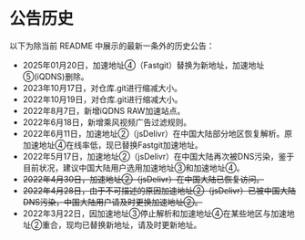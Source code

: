 # 公告历史

以下为除当前 README 中展示的最新一条外的历史公告：

- 2025年01月20日，加速地址④（Fastgit）替换为新地址，加速地址⑤(iQDNS)删除。
- 2023年10月17日，对仓库.git进行缩减大小。
- 2022年10月19日，对仓库.git进行缩减大小。
- 2022年8月7日，新增iQDNS RAW加速站点。
- 2022年6月18日，新增乘风视频广告过滤规则。
- 2022年6月11日，加速地址②（jsDelivr）在中国大陆部分地区恢复解析。原加速地址④在线率低，现已替换Fastgit加速地址。
- 2022年5月17日，加速地址②（jsDelivr）在中国大陆再次被DNS污染，鉴于目前状况，建议中国大陆用户选用加速地址③和加速地址④。
- ~~2022年4月30日，加速地址②（jsDelivr）在中国大陆已恢复访问。~~
- ~~2022年4月28日，由于不可描述的原因加速地址②（jsDelivr）已被中国大陆DNS污染，中国大陆用户请及时更换加速地址②。~~
- 2022年3月22日，因加速地址③停止解析和加速地址④在某些地区与加速地址②重合，现均已替换新地址，请及时更新地址。


